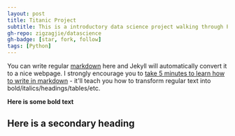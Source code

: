 ```yaml
---
layout: post
title: Titanic Project
subtitle: This is a introductory data science project walking through Python
gh-repo: zigzagjie/datascience
gh-badge: [star, fork, follow]
tags: [Python]
---
```


You can write regular [markdown](http://markdowntutorial.com/) here and Jekyll will automatically convert it to a nice webpage.  I strongly encourage you to [take 5 minutes to learn how to write in markdown](http://markdowntutorial.com/) - it'll teach you how to transform regular text into bold/italics/headings/tables/etc.

**Here is some bold text**

## Here is a secondary heading
